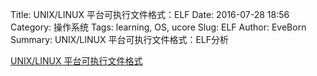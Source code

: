 Title: UNIX/LINUX 平台可执行文件格式：ELF
Date: 2016-07-28 18:56
Category: 操作系统
Tags: learning, OS, ucore
Slug: ELF
Author: EveBorn
Summary: UNIX/LINUX 平台可执行文件格式：ELF分析

[UNIX/LINUX 平台可执行文件格式](https://www.ibm.com/developerworks/cn/linux/l-excutff/)
